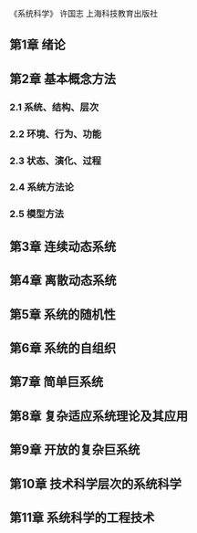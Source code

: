 《系统科学》 许国志 上海科技教育出版社

## 第1章 绪论
## 第2章 基本概念方法
### 2.1 系统、结构、层次
### 2.2 环境、行为、功能
### 2.3 状态、演化、过程
### 2.4 系统方法论
### 2.5 模型方法

## 第3章 连续动态系统
## 第4章 离散动态系统
## 第5章 系统的随机性
## 第6章 系统的自组织
## 第7章 简单巨系统
## 第8章 复杂适应系统理论及其应用
## 第9章 开放的复杂巨系统
## 第10章 技术科学层次的系统科学
## 第11章 系统科学的工程技术